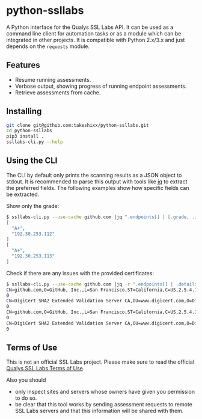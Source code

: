python-ssllabs
==============

A Python interface for the Qualys SSL Labs API. It can be used as a command line client for automation tasks or as a module which can be integrated in other projects. It is compatible with Python 2.x/3.x and just depends on the ```requests``` module.

## Features

* Resume running assessments.
* Verbose output, showing progress of running endpoint assessments.
* Retrieve assessments from cache.

## Installing

```bash
git clone git@github.com:takeshixx/python-ssllabs.git
cd python-ssllabs
pip3 install .
ssllabs-cli.py --help
```

## Using the CLI

The CLI by default only prints the scanning results as a JSON object to stdout. It is recommended to parse this output with tools like [jq](https://stedolan.github.io/jq/) to extract the preferred fields. The following examples show how specific fields can be extracted.

Show only the grade:

```bash
$ ssllabs-cli.py --use-cache github.com |jq ".endpoints[] | [.grade, .ipAddress]"             
[
  "A+",
  "192.30.253.112"
]
[
  "A+",
  "192.30.253.113"
]
```

Check if there are any issues with the provided certificates:

```bash
$ ssllabs-cli.py --use-cache github.com |jq -r ".endpoints[] | .details | .chain | .certs[] | .subject, .issues"
CN=github.com,O=GitHub, Inc.,L=San Francisco,ST=California,C=US,2.5.4.17=#13053934313037,STREET=88 Colin P Kelly, Jr Street,2.5.4.5=#130735313537353530,1.3.6.1.4.1.311.60.2.1.2=#130844656c6177617265,1.3.6.1.4.1.311.60.2.1.3=#13025553,2.5.4.15=#0c1450726976617465204f7267616e697a6174696f6e
0
CN=DigiCert SHA2 Extended Validation Server CA,OU=www.digicert.com,O=DigiCert Inc,C=US
0
CN=github.com,O=GitHub, Inc.,L=San Francisco,ST=California,C=US,2.5.4.17=#13053934313037,STREET=88 Colin P Kelly, Jr Street,2.5.4.5=#130735313537353530,1.3.6.1.4.1.311.60.2.1.2=#130844656c6177617265,1.3.6.1.4.1.311.60.2.1.3=#13025553,2.5.4.15=#0c1450726976617465204f7267616e697a6174696f6e
0
CN=DigiCert SHA2 Extended Validation Server CA,OU=www.digicert.com,O=DigiCert Inc,C=US
0
```

## Terms of Use

This is not an official SSL Labs project. Please make sure to read the official [Qualys SSL Labs Terms of Use](https://www.ssllabs.com/downloads/Qualys_SSL_Labs_Terms_of_Use.pdf).

Also you should

* only inspect sites and servers whose owners have given you permission to do so.
* be clear that this tool works by sending assessment requests to remote SSL Labs servers and that this information will
be shared with them.
